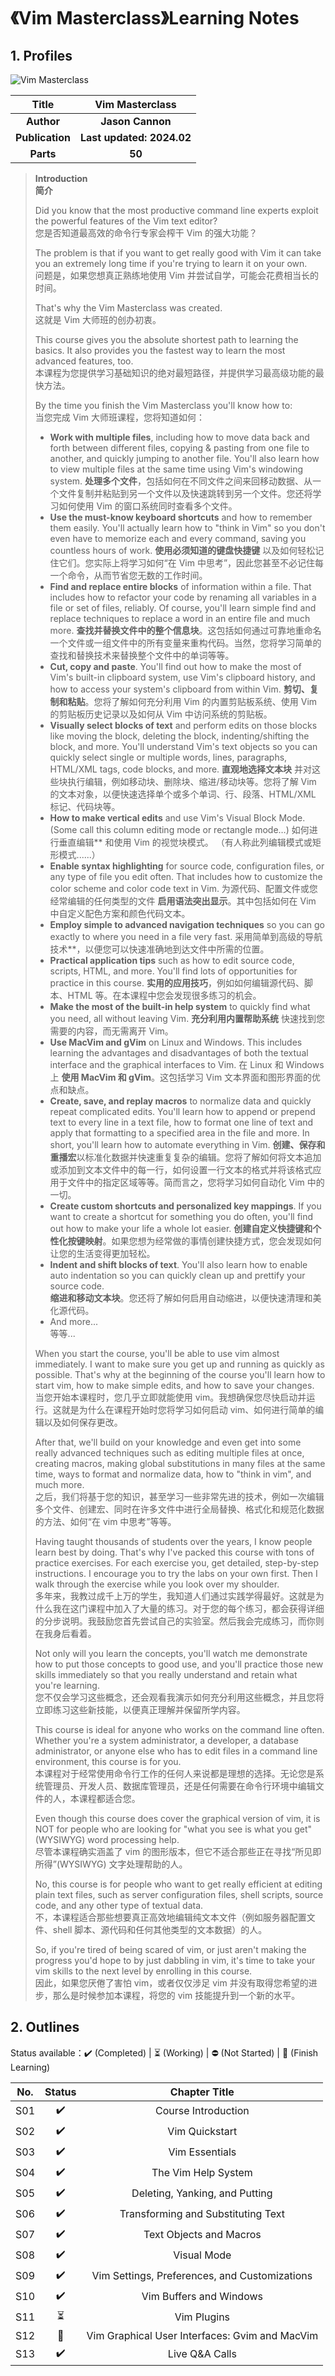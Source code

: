 # 《Vim Masterclass》Learning Notes



## 1. Profiles

![Vim Masterclass](assets/cover.png)

|    **Title**    |    **Vim Masterclass**    |
| :-------------: | :-----------------------: |
|   **Author**    |     **Jason Cannon**      |
| **Publication** | **Last updated: 2024.02** |
|    **Parts**    |          **50**           |

> **Introduction**<br/>
> **简介**
>
> Did you know that the most productive command line experts exploit the powerful features of the Vim text editor?<br/>
> 您是否知道最高效的命令行专家会榨干 Vim 的强大功能？
>
> The problem is that if you want to get really good with Vim it can take you an extremely long time if you're trying to learn it on your own.<br/>
> 问题是，如果您想真正熟练地使用 Vim 并尝试自学，可能会花费相当长的时间。
>
> That's why the Vim Masterclass was created.<br/>
> 这就是 Vim 大师班的创办初衷。
>
> This course gives you the absolute shortest path to learning the basics. It also provides you the fastest way to learn the most advanced features, too.<br/>
> 本课程为您提供学习基础知识的绝对最短路径，并提供学习最高级功能的最快方法。
>
> By the time you finish the Vim Masterclass you'll know how to:<br/>
> 当您完成 Vim 大师班课程，您将知道如何：
>
> - **Work with multiple files**, including how to move data back and forth between different files, copying & pasting from one file to another, and quickly jumping to another file.  You'll also learn how to view multiple files at the same time using Vim's windowing system.
>   **处理多个文件**，包括如何在不同文件之间来回移动数据、从一个文件复制并粘贴到另一个文件以及快速跳转到另一个文件。您还将学习如何使用 Vim 的窗口系统同时查看多个文件。
> - **Use the must-know keyboard shortcuts** and how to remember them easily.  You'll actually learn how to "think in Vim" so you don't even have to memorize each and every command, saving you countless hours of work.
>   **使用必须知道的键盘快捷键** 以及如何轻松记住它们。您实际上将学习如何“在 Vim 中思考”，因此您甚至不必记住每一个命令，从而节省您无数的工作时间。
> - **Find and replace entire blocks** of information within a file.  That includes how to refactor your code by renaming all variables in a file or set of files, reliably.  Of course, you'll learn simple find and replace techniques to replace a word in an entire file and much more.
>   **查找并替换文件中的整个信息块**。这包括如何通过可靠地重命名一个文件或一组文件中的所有变量来重构代码。当然，您将学习简单的查找和替换技术来替换整个文件中的单词等等。
> - **Cut, copy and paste**.  You'll find out how to make the most of Vim's built-in clipboard system, use Vim's clipboard history, and how to access your system's clipboard from within Vim.
>   **剪切、复制和粘贴**。您将了解如何充分利用 Vim 的内置剪贴板系统、使用 Vim 的剪贴板历史记录以及如何从 Vim 中访问系统的剪贴板。
> - **Visually select blocks of text** and perform edits on those blocks like moving the block, deleting the block, indenting/shifting the block, and more.  You'll understand Vim's text objects so you can quickly select single or multiple words, lines, paragraphs, HTML/XML tags, code blocks, and more.
>   **直观地选择文本块** 并对这些块执行编辑，例如移动块、删除块、缩进/移动块等。您将了解 Vim 的文本对象，以便快速选择单个或多个单词、行、段落、HTML/XML 标记、代码块等。
> - **How to make vertical edits** and use Vim's Visual Block Mode.  (Some call this column editing mode or rectangle mode…)
>   如何进行垂直编辑** 和使用 Vim 的视觉块模式。 （有人称此列编辑模式或矩形模式......）
> - **Enable syntax highlighting** for source code, configuration files, or any type of file you edit often.  That includes how to customize the color scheme and color code text in Vim.
>   为源代码、配置文件或您经常编辑的任何类型的文件 **启用语法突出显示**。其中包括如何在 Vim 中自定义配色方案和颜色代码文本。
> - **Employ simple to advanced navigation techniques** so you can go exactly to where you need in a file very fast.
>   采用简单到高级的导航技术**，以便您可以快速准确地到达文件中所需的位置。
> - **Practical application tips** such as how to edit source code, scripts, HTML, and more.  You'll find lots of opportunities for practice in this course.
>   **实用的应用技巧**，例如如何编辑源代码、脚本、HTML 等。在本课程中您会发现很多练习的机会。
> - **Make the most of the built-in help system** to quickly find what you need, all without leaving Vim.
>   **充分利用内置帮助系统** 快速找到您需要的内容，而无需离开 Vim。
> - **Use MacVim and gVim** on Linux and Windows.  This includes learning the advantages and disadvantages of both the textual interface and the graphical interfaces to Vim.
>   在 Linux 和 Windows 上 **使用 MacVim 和 gVim**。这包括学习 Vim 文本界面和图形界面的优点和缺点。
> - **Create, save, and replay macros** to normalize data and quickly repeat complicated edits.  You'll learn how to append or prepend text to every line in a text file, how to format one line of text and apply that formatting to a specified area in the file and more.  In short, you'll learn how to automate everything in Vim.
>   **创建、保存和重播宏**以标准化数据并快速重复复杂的编辑。您将了解如何将文本追加或添加到文本文件中的每一行，如何设置一行文本的格式并将该格式应用于文件中的指定区域等等。简而言之，您将学习如何自动化 Vim 中的一切。
> - **Create custom shortcuts and personalized key mappings**.  If you want to create a shortcut for something you do often, you'll find out how to make your life a whole lot easier.
>   **创建自定义快捷键和个性化按键映射**。如果您想为经常做的事情创建快捷方式，您会发现如何让您的生活变得更加轻松。
> - **Indent and shift blocks of text**.  You'll also learn how to enable auto indentation so you can quickly clean up and prettify your source code.<br/>
>   **缩进和移动文本块**。您还将了解如何启用自动缩进，以便快速清理和美化源代码。
> - And more... <br/>
>   等等...
>
> When you start the course, you'll be able to use vim almost immediately.  I want to make sure you get up and running as quickly as possible.  That's why at the beginning of the course you'll learn how to start vim, how to make simple edits, and how to save your changes.<br/>
> 当您开始本课程时，您几乎立即就能使用 vim。我想确保您尽快启动并运行。这就是为什么在课程开始时您将学习如何启动 vim、如何进行简单的编辑以及如何保存更改。
>
> After that, we'll build on your knowledge and even get into some really advanced techniques such as editing multiple files at once, creating macros, making global substitutions in many files at the same time, ways to format and normalize data, how to "think in vim", and much more.<br/>
> 之后，我们将基于您的知识，甚至学习一些非常先进的技术，例如一次编辑多个文件、创建宏、同时在许多文件中进行全局替换、格式化和规范化数据的方法、如何“在 vim 中思考”等等。
>
> Having taught thousands of students over the years, I know people learn best by doing. That's why I've packed this course with tons of practice exercises.  For each exercise you, get detailed, step-by-step instructions.  I encourage you to try the labs on your own first.  Then I walk through the exercise while you look over my shoulder.<br/>
> 多年来，我教过成千上万的学生，我知道人们通过实践学得最好。这就是为什么我在这门课程中加入了大量的练习。对于您的每个练习，都会获得详细的分步说明。我鼓励您首先尝试自己的实验室。然后我会完成练习，而你则在我身后看着。
>
> Not only will you learn the concepts, you'll watch me demonstrate how to put those concepts to good use, and you'll practice those new skills immediately so that you really understand and retain what you're learning.<br/>
> 您不仅会学习这些概念，还会观看我演示如何充分利用这些概念，并且您将立即练习这些新技能，以便真正理解并保留所学内容。
>
> This course is ideal for anyone who works on the command line often.  Whether you're a system administrator, a developer, a database administrator, or anyone else who has to edit files in a command line environment, this course is for you.<br/>
> 本课程对于经常使用命令行工作的任何人来说都是理想的选择。无论您是系统管理员、开发人员、数据库管理员，还是任何需要在命令行环境中编辑文件的人，本课程都适合您。
>
> Even though this course does cover the graphical version of vim, it is NOT for people who are looking for "what you see is what you get" (WYSIWYG) word processing help.<br/>
> 尽管本课程确实涵盖了 vim 的图形版本，但它不适合那些正在寻找“所见即所得”(WYSIWYG) 文字处理帮助的人。
>
> No, this course is for people who want to get really efficient at editing plain text files, such as server configuration files, shell scripts, source code, and any other type of textual data.<br/>
> 不，本课程适合那些想要真正高效地编辑纯文本文件（例如服务器配置文件、shell 脚本、源代码和任何其他类型的文本数据）的人。
>
> So, if you're tired of being scared of vim, or just aren't making the progress you'd hope to by just dabbling in vim, it's time to take your vim skills to the next level by enrolling in this course.<br/>
> 因此，如果您厌倦了害怕 vim，或者仅仅涉足 vim 并没有取得您希望的进步，那么是时候参加本课程，将您的 vim 技能提升到一个新的水平。



## 2. Outlines

Status available：:heavy_check_mark: (Completed) | :hourglass_flowing_sand: (Working) | :no_entry: (Not Started) | :orange_book: (Finish Learning)

| No.  |          Status          |                 Chapter Title                  |
| :--: | :----------------------: | :--------------------------------------------: |
| S01  |    :heavy_check_mark:    |              Course Introduction               |
| S02  |    :heavy_check_mark:    |                 Vim Quickstart                 |
| S03  |    :heavy_check_mark:    |                 Vim Essentials                 |
| S04  |    :heavy_check_mark:    |              The Vim Help System               |
| S05  |    :heavy_check_mark:    |         Deleting, Yanking, and Putting         |
| S06  |    :heavy_check_mark:    |       Transforming and Substituting Text       |
| S07  |    :heavy_check_mark:    |            Text Objects and Macros             |
| S08  |    :heavy_check_mark:    |                  Visual Mode                   |
| S09  |    :heavy_check_mark:    | Vim Settings, Preferences, and Customizations  |
| S10  |    :heavy_check_mark:    |            Vim Buffers and Windows             |
| S11  | :hourglass_flowing_sand: |                  Vim Plugins                   |
| S12  |      :orange_book:       | Vim Graphical User Interfaces: Gvim and MacVim |
| S13  |    :heavy_check_mark:    |                 Live Q&A Calls                 |

